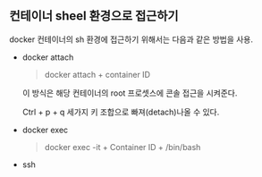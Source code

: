 ## 컨테이너 sheel 환경으로 접근하기

docker 컨테이너의 sh 환경에 접근하기 위해서는 다음과 같은 방법을 사용.

 * docker attach
   > docker attach + container ID

   이 방식은 해당 컨테이너의 root 프로셋스에 콘솔 접근을 시켜준다.

   Ctrl + p + q 세가지 키 조합으로 빠져(detach)나올 수 있다.

 * docker exec
   > docker exec -it + Container ID + /bin/bash

 * ssh

